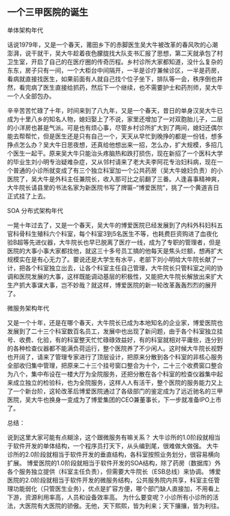 ## 一个三甲医院的诞生

单体架构年代



话说1979年，又是一个春天，莆田乡下的赤脚医生吴大牛被改革的春风吹的心潮澎湃，说干就干，吴大牛趁着夜色朦胧找大队支书汇报了思想，第二天就承包了村卫生室，开启了自己的在医疗圈的传奇历程。乡村诊所大家都知道，没什么复杂的东东，房子只有一间，一个大柜台中间隔开，一半是诊疗兼候诊区，一半是药房，看病就直接找医生，如果前面有人就自己找个位子坐下，排队等一会，秩序倒也井然，看完病了医生直接给抓药，然后下一个继续，也不需要护士和药剂师，吴大牛一个人全部包办。







辛辛苦苦忙碌了十年，时间来到了八九年，又是一个春天，昔日的单身汉吴大牛已成为十里八乡的知名人物，媳妇娶上了不说，家里还增加了一对双胞胎儿子，二层的小洋房也甚是气派。可是也有烦心事，尽管乡村诊所扩大到了两间，媳妇还偶尔能去帮帮忙，但是医生还是只有自己一个，天天从早忙到晚挣的都是一份钱，想多挣点怎么办？吴大牛日思夜想，还真给他想出来一招，怎么办，扩大规模，多招几个医生一起干。原来吴大牛只能治头疼脑热和跌打损伤，现在新招了一个医科大学的毕业生刘小明专治疑难杂症，又从邻村请来了老大夫李阿花专治妇科病，现在一个普通的小诊所就变成了有三个独立科室加一个公共药房（吴大牛媳妇负责）的小医院了，吴大牛是外科主任兼院长，收入那可比之前翻了三番。人逢喜事精神爽，大牛院长请县里的书法名家为新医院书写了牌匾–“博爱医院”，挑了一个黄道吉日正式挂了上去。



SOA 分布式架构年代



一晃十年过去了，又是一个春天，吴大牛的博爱医院已经发展到了内科外科妇科五官科骨科生殖科六个科室，每个科室3到5名医生不等，也耗费巨资购进了血夜化验B超等先进仪器，大牛院长也早已脱离了医疗一线，成为了专职的管理者，但是医院的大事小事大家都找他，就这三十多号员工搞的他每天是焦头烂额，想再扩大规模实在是有心无力了。要说还是大学生有水平，老部下刘小明给大牛院长献了一计，把各个科室独立出去，让各个科室主任自己管理，大牛院长只管科室之间的协调和医院发展的大事，这样既能调动基层的积极性，又能把大牛院长解放出来扩大生产抓大事谋大事，岂不妙哉？就这样，博爱医院的新一轮改革轰轰烈烈的展开了。





微服务架构年代



又是一个十年，还是在哪个春天，大牛院长已成为本地知名的企业家，博爱医院也发展到了二十三个科室数百名员工，发展中也出现了新问题，由于各个科室独立挂号、收费、化验，有的科室整天忙忙碌碌效益好，有的科室就相对平庸些，连分到的各种检查仪器都不能满负荷运行，整个医院养了不少闲人。这时候大牛院长视野也开阔了，请来了管理专家进行了顶层设计，把原来分散到各个科室的非核心服务全部收归集中管理，把原来二十三个挂号窗口整合为十个，二十三个收费窗口整合为八个，集中布设在一楼大厅为全院服务，还把分散在各个科室的检查仪器集中起来成立独立的检验科，也为全院服务，这样人人有活干，整个医院的服务能力又上了一个新台阶，这轮改革后博爱医院通过了各级部门的鉴定成为了远近驰名的三甲医院，吴大牛也换身一变成为了博爱集团的CEO兼董事长，下一步就准备IPO上市了。





总结：



说到这里大家可能有点糊涂，这个跟微服务有嘛关系？
大牛诊所的1.0阶段就相当于软件开发的单体结构，一个程序员打天下，从头编到尾，很难做大做强。
大牛诊所的2.0阶段就相当于软件开发的垂直结构，各科室按照业务划分，很容易横向扩展。
博爱医院的1.0阶段就相当于软件开发的SOA结构，除了药房（数据库）外各个服务独立提供（科室主任负责），但需要大牛院长（ESB总线）来协调。
博爱医院的2.0阶段就相当于软件开发的微服务结构，公共服务院内共享，科室主任管理功能弱化（只管医生业务），优点是扩容方便，哪个部门缺人直接加，不用看上下游，资源利用率高，人员和设备效率高。
为什么要变呢？小诊所有小诊所的活法，大医院有大医院的骄傲。无他，天下熙熙，皆为利来；天下攘攘，皆为利往。